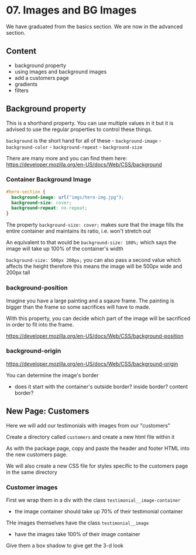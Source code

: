 # 07. Images and BG Images 

We have graduated from the basics section. We are now in the advanced section. 

## Content 

- background property 
- using images and background images 
- add a customers page
- gradients 
- filters 

## Background property 

This is a shorthand property. You can use multiple values in it but it is advised to use 
the regular properties to control these things. 

`background` is the short hand for all of these 
	- `background-image`
	- `background-color`
	- `background-repeat`
	- `background-size`
	
There are many more and you can find them here: https://developer.mozilla.org/en-US/docs/Web/CSS/background

### Container Background Image 

```css
#hero-section {
  background-image: url("imgs/hero-img.jpg");
  background-size: cover;
  background-repeat: no-repeat;
}
```

The property `background-size: cover;` makes sure that the image fills the entire container and maintains its ratio, i.e. won't stretch out 

An equivalent to that would be `background-size: 100%;` which says the image will take up 100% of the container's width 

`background-size: 500px 200px;` you can also pass a second value which affects the height therefore this means the image will be 500px wide and 200px tall 

### background-position

Imagine you have a large painting and a sqaure frame. The painting is bigger than the frame so some sacrifices will have to made. 

With this property, you can decide which part of the image will be sacrificed in order to fit into the frame. 

https://developer.mozilla.org/en-US/docs/Web/CSS/background-position

### background-origin 

https://developer.mozilla.org/en-US/docs/Web/CSS/background-origin

You can determine the image's border
 - does it start with the container's outside border? inside border? content border? 
 
## New Page: Customers

Here we will add our testimonials with images from our "customers" 

Create a directory called `customers` and create a new html file within it 

As with the package page, copy and paste the header and footer HTML into the new customers page.

We will also create a new CSS file for styles specific to the customers page in the same directory 

### Customer images 

First we wrap them in a div with the class `testimonial__image-container`
- the image container should take up 70% of their testimonial container 

THe images themselves have the class `testimonial__image`
- have the images take 100% of their image container 

Give them a box shadow to give get the 3-d look 




